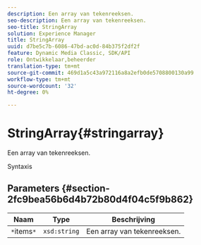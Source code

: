 ```yaml
---
description: Een array van tekenreeksen.
seo-description: Een array van tekenreeksen.
seo-title: StringArray
solution: Experience Manager
title: StringArray
uuid: d7be5c7b-6086-47bd-ac0d-84b375f2df2f
feature: Dynamic Media Classic, SDK/API
role: Ontwikkelaar,beheerder
translation-type: tm+mt
source-git-commit: 469d1a5c43a972116a8a2efb0de5708800130a99
workflow-type: tm+mt
source-wordcount: '32'
ht-degree: 0%

---
```



# StringArray{#stringarray}

Een array van tekenreeksen.

Syntaxis

## Parameters {#section-2fc9bea56b6d4b72b80d4f04c5f9b862}

| Naam | Type | Beschrijving |
|---|---|---|
| `*`items`*` | `xsd:string` | Een array van tekenreeksen. |

